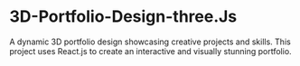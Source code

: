 # 3D-Portfolio-Design-three.Js
A dynamic 3D portfolio design showcasing creative projects and skills. This project uses React.js to create an interactive and visually stunning portfolio.
